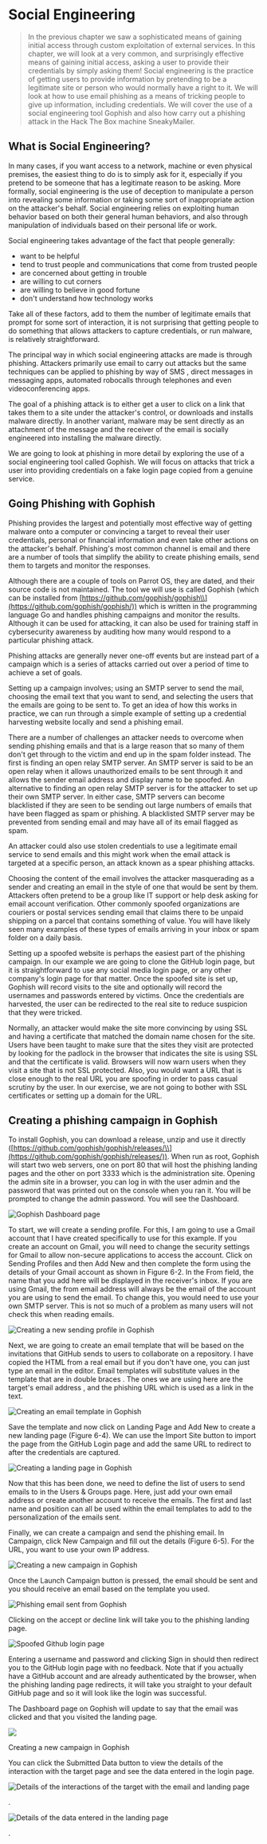 # Social Engineering

> In the previous chapter we saw a sophisticated means of gaining initial access through custom exploitation of external services. In this chapter, we will look at a very common, and surprisingly effective means of gaining initial access, asking a user to provide their credentials by simply asking them! Social engineering is the practice of getting users to provide information by pretending to be a legitimate site or person who would normally have a right to it. We will look at how to use email phishing as a means of tricking people to give up information, including credentials. We will cover the use of a social engineering tool Gophish and also how carry out a phishing attack in the Hack The Box machine SneakyMailer.

## What is Social Engineering?

In many cases, if you want access to a network, machine or even physical premises, the easiest thing to do is to simply ask for it, especially if you pretend to be someone that has a legitimate reason to be asking. More formally, social engineering is the use of deception to manipulate a person into revealing some information or taking some sort of inappropriate action on the attacker's behalf. Social engineering relies on exploiting human behavior based on both their general human behaviors, and also through manipulation of individuals based on their personal life or work.

Social engineering takes advantage of the fact that people generally:

* want to be helpful
* tend to trust people and communications that come from trusted people
* are concerned about getting in trouble
* are willing to cut corners
* are willing to believe in good fortune
* don't understand how technology works

Take all of these factors, add to them the number of legitimate emails that prompt for some sort of interaction, it is not surprising that getting people to do something that allows attackers to capture credentials, or run malware, is relatively straightforward.

The principal way in which social engineering attacks are made is through phishing. Attackers primarily use email to carry out attacks but the same techniques can be applied to phishing by way of SMS , direct messages in messaging apps, automated robocalls through telephones and even videoconferencing apps.

The goal of a phishing attack is to either get a user to click on a link that takes them to a site under the attacker's control, or downloads and installs malware directly. In another variant, malware may be sent directly as an attachment of the message and the receiver of the email is socially engineered into installing the malware directly.

We are going to look at phishing in more detail by exploring the use of a social engineering tool called Gophish. We will focus on attacks that trick a user into providing credentials on a fake login page copied from a genuine service.

## Going Phishing with Gophish

Phishing provides the largest and potentially most effective way of getting malware onto a computer or convincing a target to reveal their user credentials, personal or financial information and even take other actions on the attacker's behalf. Phishing's most common channel is email and there are a number of tools that simplify the ability to create phishing emails, send them to targets and monitor the responses.

Although there are a couple of tools on Parrot OS, they are dated, and their source code is not maintained. The tool we will use is called Gophish (which can be installed from [https://github.com/gophish/gophish\\](https://github.com/gophish/gophish/)) which is written in the programming language Go and handles phishing campaigns and monitor the results. Although it can be used for attacking, it can also be used for training staff in cybersecurity awareness by auditing how many would respond to a particular phishing attack.

Phishing attacks are generally never one-off events but are instead part of a campaign which is a series of attacks carried out over a period of time to achieve a set of goals.

Setting up a campaign involves; using an SMTP server to send the mail, choosing the email text that you want to send, and selecting the users that the emails are going to be sent to. To get an idea of how this works in practice, we can run through a simple example of setting up a credential harvesting website locally and send a phishing email.

There are a number of challenges an attacker needs to overcome when sending phishing emails and that is a large reason that so many of them don't get through to the victim and end up in the spam folder instead. The first is finding an open relay SMTP server. An SMTP server is said to be an open relay when it allows unauthorized emails to be sent through it and allows the sender email address and display name to be spoofed. An alternative to finding an open relay SMTP server is for the attacker to set up their own SMTP server. In either case, SMTP servers can become blacklisted if they are seen to be sending out large numbers of emails that have been flagged as spam or phishing. A blacklisted SMTP server may be prevented from sending email and may have all of its email flagged as spam.

An attacker could also use stolen credentials to use a legitimate email service to send emails and this might work when the email attack is targeted at a specific person, an attack known as a spear phishing attacks.

Choosing the content of the email involves the attacker masquerading as a sender and creating an email in the style of one that would be sent by them. Attackers often pretend to be a group like IT support or help desk asking for email account verification. Other commonly spoofed organizations are couriers or postal services sending email that claims there to be unpaid shipping on a parcel that contains something of value. You will have likely seen many examples of these types of emails arriving in your inbox or spam folder on a daily basis.

Setting up a spoofed website is perhaps the easiest part of the phishing campaign. In our example we are going to clone the GitHub login page, but it is straightforward to use any social media login page, or any other company's login page for that matter. Once the spoofed site is set up, Gophish will record visits to the site and optionally will record the usernames and passwords entered by victims. Once the credentials are harvested, the user can be redirected to the real site to reduce suspicion that they were tricked.

Normally, an attacker would make the site more convincing by using SSL and having a certificate that matched the domain name chosen for the site. Users have been taught to make sure that the sites they visit are protected by looking for the padlock in the browser that indicates the site is using SSL and that the certificate is valid. Browsers will now warn users when they visit a site that is not SSL protected. Also, you would want a URL that is close enough to the real URL you are spoofing in order to pass casual scrutiny by the user. In our exercise, we are not going to bother with SSL certificates or setting up a domain for the URL.

## Creating a phishing campaign in Gophish

To install Gophish, you can download a release, unzip and use it directly ([https://github.com/gophish/gophish/releases/\\](https://github.com/gophish/gophish/releases/)). When run as root, Gophish will start two web servers, one on port 80 that will host the phishing landing pages and the other on port 3333 which is the administration site. Opening the admin site in a browser, you can log in with the user admin and the password that was printed out on the console when you ran it. You will be prompted to change the admin password. You will see the Dashboard.

![Gophish Dashboard page](<../.gitbook/assets/0 (3).png>)

To start, we will create a sending profile. For this, I am going to use a Gmail account that I have created specifically to use for this example. If you create an account on Gmail, you will need to change the security settings for Gmail to allow non-secure applications to access the account. Click on Sending Profiles and then Add New and then complete the form using the details of your Gmail account as shown in Figure 6-2. In the From field, the name that you add here will be displayed in the receiver's inbox. If you are using Gmail, the from email address will always be the email of the account you are using to send the email. To change this, you would need to use your own SMTP server. This is not so much of a problem as many users will not check this when reading emails.

![Creating a new sending profile in Gophish](<../.gitbook/assets/1 (1).png>)

Next, we are going to create an email template that will be based on the invitations that GitHub sends to users to collaborate on a repository. I have copied the HTML from a real email but if you don't have one, you can just type an email in the editor. Email templates will substitute values in the template that are in double braces . The ones we are using here are the target's email address , and the phishing URL  which is used as a link in the text.

![Creating an email template in Gophish](<../.gitbook/assets/2 (3).png>)

Save the template and now click on Landing Page and Add New to create a new landing page (Figure 6-4). We can use the Import Site button to import the page from the GitHub Login page and add the same URL to redirect to after the credentials are captured.

![Creating a landing page in Gophish](../.gitbook/assets/3.png)

Now that this has been done, we need to define the list of users to send emails to in the Users & Groups page. Here, just add your own email address or create another account to receive the emails. The first and last name and position can all be used within the email templates to add to the personalization of the emails sent.

Finally, we can create a campaign and send the phishing email. In Campaign, click New Campaign and fill out the details (Figure 6-5). For the URL, you want to use your own IP address.

![Creating a new campaign in Gophish](<../.gitbook/assets/4 (1).png>)

Once the Launch Campaign button is pressed, the email should be sent and you should receive an email based on the template you used.

![Phishing email sent from Gophish](../.gitbook/assets/gophish1.png)

Clicking on the accept or decline link will take you to the phishing landing page.

![Spoofed Github login page](../.gitbook/assets/gophish2.png)

Entering a username and password and clicking Sign in should then redirect you to the GitHub login page with no feedback. Note that if you actually have a GitHub account and are already authenticated by the browser, when the phishing landing page redirects, it will take you straight to your default GitHub page and so it will look like the login was successful.

The Dashboard page on Gophish will update to say that the email was clicked and that you visited the landing page.

![](../.gitbook/assets/gophish3.png)

Creating a new campaign in Gophish

You can click the Submitted Data button to view the details of the interaction with the target page  and see the data entered in the login page.

![Details of the interactions of the target with the email and landing page](<../.gitbook/assets/8 (1).png>)

.

![Details of the data entered in the landing page](<../.gitbook/assets/9 (2).png>)

.
